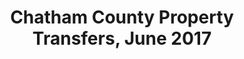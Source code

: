 ---
schema: default
title: 'Chatham County Property Transfers, June 2017'
organization: Chatham County Tax Assessors
notes: 'Home sales, June 2017'
resources:
  - name: 'Property Transfers, June ''17'
    url: 'http://cvlassets.s3.amazonaws.com/Chatham%20County%20Property%20Sales.csv'
    format: csv
license: 'http://www.opendefinition.org/licenses/odc-pddl'
category:
  - Real Estate / Land Records
maintainer: Carl V. Lewis
maintainer_email: carl@carlvlewis.net
---